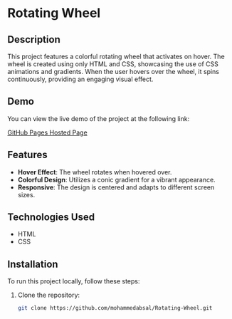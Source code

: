 # Rotating Wheel

## Description

This project features a colorful rotating wheel that activates on hover. The wheel is created using only HTML and CSS, showcasing the use of CSS animations and gradients. When the user hovers over the wheel, it spins continuously, providing an engaging visual effect.

## Demo

You can view the live demo of the project at the following link:

[GitHub Pages Hosted Page](https://mohammedabsal.github.io/Rotating-Wheel/)

## Features

- **Hover Effect**: The wheel rotates when hovered over.
- **Colorful Design**: Utilizes a conic gradient for a vibrant appearance.
- **Responsive**: The design is centered and adapts to different screen sizes.

## Technologies Used

- HTML
- CSS

## Installation

To run this project locally, follow these steps:

1. Clone the repository:
   ```bash
   git clone https://github.com/mohammedabsal/Rotating-Wheel.git
